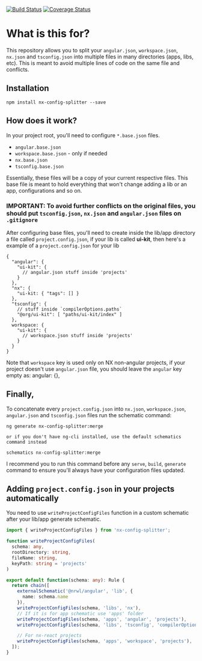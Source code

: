 [![Build Status](https://travis-ci.com/eliasdarruda/ngx-config-splitter.svg?branch=master)](https://travis-ci.com/eliasdarruda/ngx-config-splitter)
[![Coverage Status](https://coveralls.io/repos/github/eliasdarruda/nx-config-splitter/badge.svg?branch=master)](https://coveralls.io/github/eliasdarruda/nx-config-splitter?branch=master)

# What is this for?

This repository allows you to split your `angular.json`, `workspace.json`, `nx.json` and `tsconfig.json` into multiple files in many directories (apps, libs, etc). This is meant to avoid multiple lines of code on the same file and conflicts.

## Installation

```
npm install nx-config-splitter --save
```

## How does it work?

In your project root, you'll need to configure `*.base.json` files.

- `angular.base.json`
- `workspace.base.json` - only if needed
- `nx.base.json`
- `tsconfig.base.json`

Essentially, these files will be a copy of your current respective files. This base file is meant to hold everything that won't change adding a lib or an app, configurations and so on.

### **IMPORTANT:** To avoid further conflicts on the original files, you should put `tsconfig.json`, `nx.json` and `angular.json` files on `.gitignore`

After configuring base files, you'll need to create inside the lib/app directory a file called `project.config.json`, if your lib is called **ui-kit**, then here's a example of a `project.config.json` for your lib

```
{
  "angular": {
    "ui-kit": {
      // angular.json stuff inside 'projects'
    }
  },
  "nx": {
    "ui-kit: { "tags": [] }
  },
  "tsconfig": {
    // stuff inside `compilerOptions.paths`
    "@org/ui-kit": [ "paths/ui-kit/index" ]
  },
  workspace: {
    "ui-kit": {
      // workspace.json stuff inside 'projects'
    }
  }
}
```

Note that `workspace` key is used only on NX non-angular projects, if your project doesn't use `angular.json` file, you should leave the `angular` key empty as: angular: {},

## **Finally**,

To concatenate every `project.config.json` into `nx.json`, `workspace.json`, `angular.json` and `tsconfig.json` files run the schematic command:

```
ng generate nx-config-splitter:merge

or if you don't have ng-cli installed, use the default schematics command instead

schematics nx-config-splitter:merge
```

I recommend you to run this command before any `serve`, `build`, `generate` command to ensure you'll always have your configuration files updated.

## Adding `project.config.json` in your projects automatically

You need to use `writeProjectConfigFiles` function in a custom schematic after your lib/app generate schematic.

```TYPESCRIPT
import { writeProjectConfigFiles } from 'nx-config-splitter';

function writeProjectConfigFiles(
  schema: any,
  rootDirectory: string,
  fileName: string,
  keyPath: string = 'projects'
)

export default function(schema: any): Rule {
  return chain([
    externalSchematic('@nrwl/angular', 'lib', {
      name: schema.name
    }),
    writeProjectConfigFiles(schema, 'libs', 'nx'),
    // If it is for app schematic use 'apps' folder
    writeProjectConfigFiles(schema, 'apps', 'angular', 'projects'),
    writeProjectConfigFiles(schema, 'libs', 'tsconfig', 'compilerOptions.paths'),

    // For nx-react projects
    writeProjectConfigFiles(schema, 'apps', 'workspace', 'projects'),
  ]);
}
```
